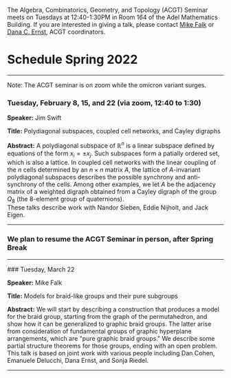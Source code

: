 The Algebra, Combinatorics, Geometry, and Topology (ACGT) Seminar meets on Tuesdays at 12:40-1:30PM in Room 164 of the Adel Mathematics Building. If you are interested in giving a talk, please contact [Mike Falk](mailto:Michael.Falk@nau.edu) or [Dana C. Ernst](http://danaernst.com), ACGT coordinators.

# Schedule Spring 2022 #

<hr>

Note:  The ACGT seminar is on zoom while the omicron variant surges.

### Tuesday, February 8, 15, and 22 (via zoom, 12:40 to 1:30)

**Speaker:** Jim Swift

**Title:** Polydiagonal subspaces, coupled cell networks, and Cayley digraphs

**Abstract:** A polydiagonal subspace of $\mathbb R^n$ is a linear subspace defined by equations of the form $x_i = \pm x_j$.
Such subspaces form a patially ordered set, which is also a lattice.  In coupled cell networks with the linear coupling of the $n$ cells determined by an $n \times n$ matrix $A$,
the lattice of $A$-invariant polydiagonal subspaces describes the possible synchrony and anti-synchrony of the cells.
Among other examples, we let $A$ be the adjacency matrix of a weighted digraph obtained from a Cayley digraph of the group $Q_8$ (the 8-element group of quaternions).  
These talks describe work with Nandor Sieben, Eddie Nijholt, and Jack Eigen.
<hr>

### We plan to resume the ACGT Seminar in person, after Spring Break
<hr>
### Tuesday, March 22

**Speaker:** Mike Falk

**Title:** Models for braid-like groups and their pure subgroups

**Abstract:** We will start by describing a construction that produces a model for the braid group, starting from the graph of the permutahedron, and show how it can be generalized to graphic braid groups. The latter arise from consideration of fundamental groups of graphic hyperplane arrangements, which are "pure graphic braid groups." We describe some partial structure theorems for those groups, ending with an open problem. This talk is based on joint work with various people including Dan Cohen, Emanuele Delucchi, Dana Ernst, and Sonja Riedel.


<hr>
